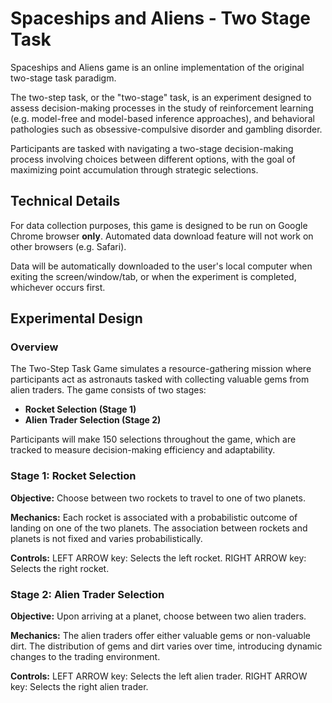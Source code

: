 # Spaceships and Aliens - Two Stage Task

Spaceships and Aliens game is an online implementation of the original two-stage task paradigm.

The two-step task, or the "two-stage" task, is an experiment designed to assess decision-making processes in the study of reinforcement learning (e.g. model-free and model-based inference approaches), and behavioral pathologies such as obsessive-compulsive disorder and gambling disorder.

Participants are tasked with navigating a two-stage decision-making process involving choices between different options, with the goal of maximizing point accumulation through strategic selections.

## Technical Details

For data collection purposes, this game is designed to be run on Google Chrome browser **only**. Automated data download feature will not work on other browsers (e.g. Safari). 

Data will be automatically downloaded to the user's local computer when exiting the screen/window/tab, or when the experiment is completed, whichever occurs first. 

## Experimental Design

### Overview
The Two-Step Task Game simulates a resource-gathering mission where participants act as astronauts tasked with collecting valuable gems from alien traders. The game consists of two stages:

- **Rocket Selection (Stage 1)**
- **Alien Trader Selection (Stage 2)**

Participants will make 150 selections throughout the game, which are tracked to measure decision-making efficiency and adaptability.

### Stage 1: Rocket Selection
**Objective:** Choose between two rockets to travel to one of two planets.

**Mechanics:** Each rocket is associated with a probabilistic outcome of landing on one of the two planets. The association between rockets and planets is not fixed and varies probabilistically.

**Controls:**
LEFT ARROW key: Selects the left rocket. RIGHT ARROW key: Selects the right rocket.

### Stage 2: Alien Trader Selection
**Objective:** Upon arriving at a planet, choose between two alien traders.

**Mechanics:** The alien traders offer either valuable gems or non-valuable dirt. The distribution of gems and dirt varies over time, introducing dynamic changes to the trading environment.

**Controls:** LEFT ARROW key: Selects the left alien trader. RIGHT ARROW key: Selects the right alien trader.
